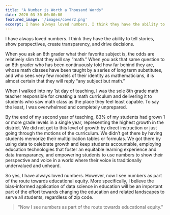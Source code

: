 ```yaml
---
title: "A Number is Worth a Thousand Words"
date: 2020-03-30 00:00:00
featured_image: '/images/cover2.png'
excerpt: I have always loved numbers. I think they have the ability to tell stories, show perspectives, create transparency, and drive decisions... 
---
```


<!-- ![](/images/equity.png) -->

I have always loved numbers. I think they have the ability to tell stories, show perspectives, create transparency, and drive decisions. 

When you ask an 8th grader what their favorite subject is, the odds are relatively slim that they will say “math.” When you ask that same question to an 8th grader who has been continuously told how far behind they are, whose math classes have been taught by a series of long term substitutes, and who sees very few models of their identity as mathematicians, it is almost certain that they will reply “any subject but math.” 

When I walked into my 1st day of teaching, I was the sole 8th grade math teacher responsible for creating a math curriculum and delivering it to students who saw math class as the place they feel least capable. To say the least, I was overwhelmed and completely unprepared. 

By the end of my second year of teaching, 83% of my students had grown 1 or more grade levels in a single year, representing the highest growth in the district. We did not get to this level of growth by direct instruction or just going through the motions of the curriculum. We didn’t get there by having students memorize their multiplication tables or formulas. We got there by using data to celebrate growth and keep students accountable, employing education technologies that foster an equitable learning experience and data transparancy, and empowering students to use numbers to show their perspective and voice in a world where their voice is traditionally undervalued and unheard. 

So yes, I have always loved numbers. However, now I see numbers as part of the route towards educational equity. More specifically, I believe the bias-informed application of data science in education will be an important part of the effort towards changing the education and related landscapes to serve all students, regardless of zip code. 

> "Now I see numbers as part of the route towards educational equity."